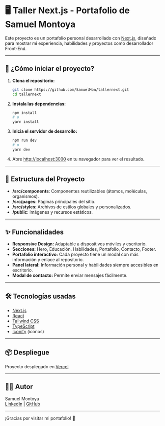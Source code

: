 # 🖥️ Taller Next.js - Portafolio de Samuel Montoya

Este proyecto es un portafolio personal desarrollado con [Next.js](https://nextjs.org/), diseñado para mostrar mi experiencia, habilidades y proyectos como desarrollador Front-End.

---

## 🚀 ¿Cómo iniciar el proyecto?

1. **Clona el repositorio:**

   ```bash
   git clone https://github.com/SamuelMon/tallernext.git
   cd tallernext
   ```

2. **Instala las dependencias:**

   ```bash
   npm install
   # o
   yarn install
   ```

3. **Inicia el servidor de desarrollo:**

   ```bash
   npm run dev
   # o
   yarn dev
   ```

4. Abre [http://localhost:3000](http://localhost:3000) en tu navegador para ver el resultado.

---

## 🧩 Estructura del Proyecto

- **/src/components**: Componentes reutilizables (átomos, moléculas, organismos).
- **/src/pages**: Páginas principales del sitio.
- **/src/styles**: Archivos de estilos globales y personalizados.
- **/public**: Imágenes y recursos estáticos.

---

## ✨ Funcionalidades

- **Responsive Design:** Adaptable a dispositivos móviles y escritorio.
- **Secciones:** Hero, Educación, Habilidades, Portafolio, Contacto, Footer.
- **Portafolio interactivo:** Cada proyecto tiene un modal con más información y enlace al repositorio.
- **Panel lateral:** Información personal y habilidades siempre accesibles en escritorio.
- **Modal de contacto:** Permite enviar mensajes fácilmente.

---

## 🛠️ Tecnologías usadas

- [Next.js](https://nextjs.org/)
- [React](https://react.dev/)
- [Tailwind CSS](https://tailwindcss.com/)
- [TypeScript](https://www.typescriptlang.org/)
- [Iconify](https://iconify.design/) (íconos)

---

## 📦 Despliegue

Proyecto desplegado en [Vercel]([https://vercel.com/](https://samuel-montoya-portafolio.vercel.app/))

---

## 🙋‍♂️ Autor

Samuel Montoya  
[LinkedIn](https://linkedin.com/in/samuelmon) | [GitHub](https://github.com/SamuelMon)

---

¡Gracias por visitar mi portafolio! 🚀
